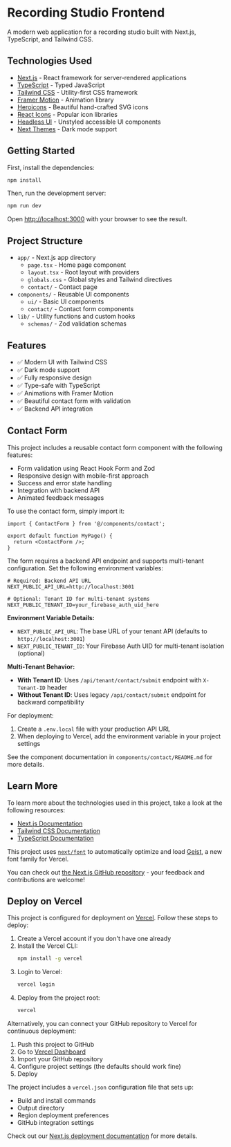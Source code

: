 # Recording Studio Frontend

A modern web application for a recording studio built with Next.js, TypeScript, and Tailwind CSS.

## Technologies Used

- [Next.js](https://nextjs.org/) - React framework for server-rendered applications
- [TypeScript](https://www.typescriptlang.org/) - Typed JavaScript
- [Tailwind CSS](https://tailwindcss.com/) - Utility-first CSS framework
- [Framer Motion](https://www.framer.com/motion/) - Animation library
- [Heroicons](https://heroicons.com/) - Beautiful hand-crafted SVG icons
- [React Icons](https://react-icons.github.io/react-icons/) - Popular icon libraries
- [Headless UI](https://headlessui.dev/) - Unstyled accessible UI components
- [Next Themes](https://github.com/pacocoursey/next-themes) - Dark mode support

## Getting Started

First, install the dependencies:

```bash
npm install
```

Then, run the development server:

```bash
npm run dev
```

Open [http://localhost:3000](http://localhost:3000) with your browser to see the result.

## Project Structure

- `app/` - Next.js app directory
  - `page.tsx` - Home page component
  - `layout.tsx` - Root layout with providers
  - `globals.css` - Global styles and Tailwind directives
  - `contact/` - Contact page
- `components/` - Reusable UI components
  - `ui/` - Basic UI components
  - `contact/` - Contact form components
- `lib/` - Utility functions and custom hooks
  - `schemas/` - Zod validation schemas

## Features

- ✅ Modern UI with Tailwind CSS
- ✅ Dark mode support
- ✅ Fully responsive design
- ✅ Type-safe with TypeScript
- ✅ Animations with Framer Motion
- ✅ Beautiful contact form with validation
- ✅ Backend API integration

## Contact Form

This project includes a reusable contact form component with the following features:

- Form validation using React Hook Form and Zod
- Responsive design with mobile-first approach
- Success and error state handling
- Integration with backend API
- Animated feedback messages

To use the contact form, simply import it:

```tsx
import { ContactForm } from '@/components/contact';

export default function MyPage() {
  return <ContactForm />;
}
```

The form requires a backend API endpoint and supports multi-tenant configuration. Set the following environment variables:

```
# Required: Backend API URL
NEXT_PUBLIC_API_URL=http://localhost:3001

# Optional: Tenant ID for multi-tenant systems
NEXT_PUBLIC_TENANT_ID=your_firebase_auth_uid_here
```

**Environment Variable Details:**

- `NEXT_PUBLIC_API_URL`: The base URL of your tenant API (defaults to `http://localhost:3001`)
- `NEXT_PUBLIC_TENANT_ID`: Your Firebase Auth UID for multi-tenant isolation (optional)

**Multi-Tenant Behavior:**
- **With Tenant ID**: Uses `/api/tenant/contact/submit` endpoint with `X-Tenant-ID` header
- **Without Tenant ID**: Uses legacy `/api/contact/submit` endpoint for backward compatibility

For deployment:
1. Create a `.env.local` file with your production API URL
2. When deploying to Vercel, add the environment variable in your project settings

See the component documentation in `components/contact/README.md` for more details.

## Learn More

To learn more about the technologies used in this project, take a look at the following resources:

- [Next.js Documentation](https://nextjs.org/docs)
- [Tailwind CSS Documentation](https://tailwindcss.com/docs)
- [TypeScript Documentation](https://www.typescriptlang.org/docs)

This project uses [`next/font`](https://nextjs.org/docs/app/building-your-application/optimizing/fonts) to automatically optimize and load [Geist](https://vercel.com/font), a new font family for Vercel.

You can check out [the Next.js GitHub repository](https://github.com/vercel/next.js) - your feedback and contributions are welcome!

## Deploy on Vercel

This project is configured for deployment on [Vercel](https://vercel.com). Follow these steps to deploy:

1. Create a Vercel account if you don't have one already
2. Install the Vercel CLI:
   ```bash
   npm install -g vercel
   ```
3. Login to Vercel:
   ```bash
   vercel login
   ```
4. Deploy from the project root:
   ```bash
   vercel
   ```

Alternatively, you can connect your GitHub repository to Vercel for continuous deployment:

1. Push this project to GitHub
2. Go to [Vercel Dashboard](https://vercel.com/new)
3. Import your GitHub repository
4. Configure project settings (the defaults should work fine)
5. Deploy

The project includes a `vercel.json` configuration file that sets up:
- Build and install commands
- Output directory
- Region deployment preferences
- GitHub integration settings

Check out our [Next.js deployment documentation](https://nextjs.org/docs/app/building-your-application/deploying) for more details.
